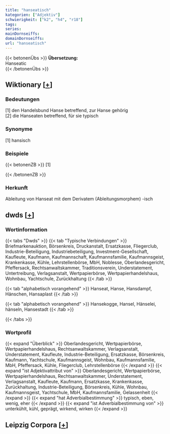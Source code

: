```yaml
---
title: "hanseatisch"
kategorien: ["Adjektiv"]
schwierigkeit: ["k2", "h4", "r18"]
tags:
series:
mainDornseiffs:
domainDornseiffs:
url: "hanseatisch"
---
```


{{< betonenÜbs >}}
**Übersetzung:**  
Hanseatic  
{{< /betonenÜbs >}}

## Wiktionary [[+](https://de.wiktionary.org/wiki/hanseatisch)]

### Bedeutungen
[1] den Handelsbund Hanse betreffend, zur Hanse gehörig  
[2] die Hanseaten betreffend, für sie typisch  

### Synonyme
[1] hansisch  

### Beispiele
{{< betonenZB >}}
[1]  

{{< /betonenZB >}}
### Herkunft
Ableitung von Hanseat mit dem Derivatem (Ableitungsmorphem) -isch  



## dwds [[+](https://www.dwds.de/wb/hanseatisch)]

### Wortinformation
{{< tabs "Dwds" >}}
{{< tab "Typische Verbindungen" >}}
Briefmarkenauktion, Börsenkreis, Druckanstalt, Ersatzkasse, Fliegerclub, Industrie-Beteiligung, Industriebeteiligung, Investment-Gesellschaft, Kaufleute, Kaufmann, Kaufmannschaft, Kaufmannsfamilie, Kaufmannsgeist, Krankenkasse, Kühle, Lehrstellenbörse, MbH, Noblesse, Oberlandesgericht, Pfeffersack, Rechtsanwaltskammer, Traditionsverein, Understatement, Untertreibung, Verlagsanstalt, Wertpapierbörse, Wertpapierhandelshaus, Wohnbau, Yachtschule, Zurückhaltung
{{< /tab >}}

{{< tab "alphabetisch vorangehend" >}}
Hanseat, Hanse, Hansdampf, Hänschen, Hansaplast
{{< /tab >}}

{{< tab "alphabetisch vorangehend" >}}
Hansekogge, Hansel, Hänselei, hänseln, Hansestadt
{{< /tab >}}

{{< /tabs >}}

### Wortprofil
{{< expand "Überblick" >}} Oberlandesgericht, Wertpapierbörse, Wertpapierhandelshaus, Rechtsanwaltskammer, Verlagsanstalt, Understatement, Kaufleute, Industrie-Beteiligung, Ersatzkasse, Börsenkreis, Kaufmann, Yachtschule, Kaufmannsgeist, Wohnbau, Kaufmannsfamilie, MbH, Pfeffersack, Kühle, Fliegerclub, Lehrstellenbörse {{< /expand >}}
{{< expand "ist Adjektivattribut von" >}} Oberlandesgericht, Wertpapierbörse, Wertpapierhandelshaus, Rechtsanwaltskammer, Understatement, Verlagsanstalt, Kaufleute, Kaufmann, Ersatzkasse, Krankenkasse, Zurückhaltung, Industrie-Beteiligung, Börsenkreis, Kühle, Wohnbau, Kaufmannsgeist, Yachtschule, MbH, Kaufmannsfamilie, Gelassenheit {{< /expand >}}
{{< expand "hat Adverbialbestimmung" >}} typisch, eben, wenig, eher {{< /expand >}}
{{< expand "ist Adverbialbestimmung von" >}} unterkühlt, kühl, geprägt, wirkend, wirken {{< /expand >}}

## Leipzig Corpora [[+](https://corpora.uni-leipzig.de/en/res?word=hanseatisch&corpusId=deu_newscrawl-public_2018)]

